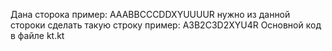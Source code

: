 Дана сторока пример: AAABBCCCDDXYUUUUR
нужно из данной стороки сделать такую строку пример: A3B2C3D2XYU4R
Основной код в файле kt.kt